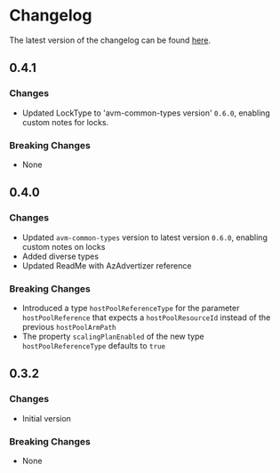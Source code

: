 # Changelog

The latest version of the changelog can be found [here](https://github.com/Azure/bicep-registry-modules/blob/main/avm/res/desktop-virtualization/scaling-plan/CHANGELOG.md).

## 0.4.1

### Changes

- Updated LockType to 'avm-common-types version' `0.6.0`, enabling custom notes for locks.

### Breaking Changes

- None

## 0.4.0

### Changes

- Updated `avm-common-types` version to latest version `0.6.0`, enabling custom notes on locks
- Added diverse types
- Updated ReadMe with AzAdvertizer reference

### Breaking Changes

- Introduced a type `hostPoolReferenceType` for the parameter `hostPoolReference` that expects a `hostPoolResourceId` instead of the previous `hostPoolArmPath`
- The property `scalingPlanEnabled` of the new type `hostPoolReferenceType` defaults to `true`

## 0.3.2

### Changes

- Initial version

### Breaking Changes

- None
